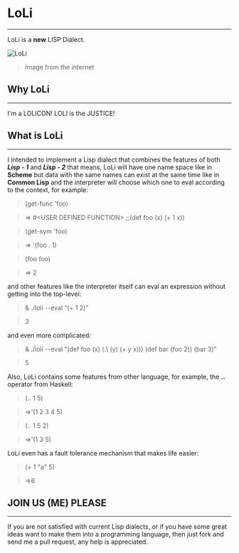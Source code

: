 LoLi
=
---
LoLi is a **new** LISP Dialect.

![LoLi](http://img1.ak.crunchyroll.com/i/spire1/b385695d7d32a54d7672bda638d49a351225770690_full.jpg)
> Image from the internet

Why LoLi
-
---
I'm a LOLICON! LOLI is the JUSTICE!

What is LoLi
-
---
I intended to implement a Lisp dialect that combines the features of both ***Lisp - 1*** and ***Lisp - 2*** that means, LoLi will have one name space like in **Scheme** but data with the same names can exist at the same time like in **Common Lisp** and the interpreter will choose which one to eval according to the context, for example:

>(get-func 'foo)

>=> #\<USER DEFINED FUNCTION\> ;;(def foo (x) (+ 1 x))

>(get-sym 'foo)

>=> '(foo . 1)

>(foo foo)

>=> 2

and other features like the interpreter itself can eval an expression without getting into the top-level:

>& ./loli --eval “(+ 1 2)”

>3

and even more complicated:

>& ./loli --eval “(def foo (x) (.\ (y) (+ y x))) (def bar (foo 2)) (bar  3)”

>5

Also, LoLi contains some features from other language, for example, the **..** operator from Haskell:

>(.. 1 5)

>=>'(1 2 3 4 5)

>(.. 1 5 2)

>=>'(1 3 5)

LoLi even has a fault tolerance mechanism that makes life easier:

>(+ 1 "a" 5)

>=>6

JOIN US (ME) PLEASE
-
---
If you are not satisfied with current Lisp dialects, or if you have some great ideas want to make them into a programming language, then just fork and send me a pull request, any help is appreciated.
